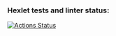 ### Hexlet tests and linter status:
[![Actions Status](https://github.com/AlexLumen/python-project-lvl1/workflows/hexlet-check/badge.svg)](https://github.com/AlexLumen/python-project-lvl1/actions)
